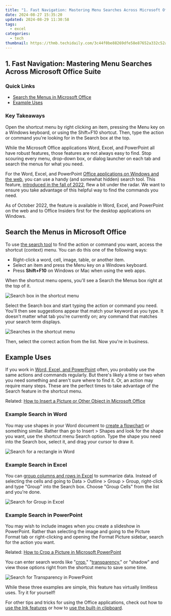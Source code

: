 ```yaml
---
title: "1. Fast Navigation: Mastering Menu Searches Across Microsoft Office Suite"
date: 2024-08-27 15:35:20
updated: 2024-08-29 11:30:58
tags:
  - excel
categories:
  - tech
thumbnail: https://thmb.techidaily.com/3c44f0be88269dfe58e87652a332c52a578262780df7f0b33d89646c55a92321.jpg
---
```


## 1. Fast Navigation: Mastering Menu Searches Across Microsoft Office Suite

### Quick Links

* [Search the Menus in Microsoft Office](https://youtube-docs.techidaily.com/024-approved-how-to-create-a-youtube-channel-trailer-to-increase-revenue/)
* [Example Uses](https://extra-support.techidaily.com/secrets-to-preventing-photo-app-problems-in-windows-11-for-2024/)

### Key Takeaways

 Open the shortcut menu by right clicking an item, pressing the Menu key on a Windows keyboard, or using the Shift+F10 shortcut. Then, type the action or command you're looking for in the Search box at the top.

 While the Microsoft Office applications Word, Excel, and PowerPoint all have robust features, those features are not always easy to find. Stop scouring every menu, drop-down box, or dialog launcher on each tab and search the menus for what you need.

 For the Word, Excel, and PowerPoint [Office applications on Windows and the web](https://location-social.techidaily.com/in-2024-does-find-my-friends-work-on-vivo-s17e-drfone-by-drfone-virtual-android/), you can use a handy (and somewhat hidden) search tool. This feature, [introduced in the fall of 2022](https://insider.office.com/en-us/blog/quickly-find-the-command-you-need), flew a bit under the radar. We want to ensure you take advantage of this helpful way to find the commands you need.

 As of October 2022, the feature is available in Word, Excel, and PowerPoint on the web and to Office Insiders first for the desktop applications on Windows.

##  Search the Menus in Microsoft Office

 To use [the search tool](https://phone-solutions.techidaily.com/how-to-downgrade-iphone-11-pro-without-losing-any-data-drfone-by-drfone-ios-system-repair-ios-system-repair/) to find the action or command you want, access the shortcut (context) menu. You can do this one of the following ways:

* Right-click a word, cell, image, table, or another item.
* Select an item and press the Menu key on a Windows keyboard.
* Press **Shift+F10** on Windows or Mac when using the web apps.

 When the shortcut menu opens, you'll see a Search the Menus box right at the top of it.

![Search box in the shortcut menu](https://static1.howtogeekimages.com/wordpress/wp-content/uploads/2022/10/SearchShortcutMenu-MSOfficeSearchMenus.png) 

 Select the Search box and start typing the action or command you need. You'll then see suggestions appear that match your keyword as you type. It doesn't matter what tab you're currently on; any command that matches your search term displays.

![Searches in the shortcut menu](https://static1.howtogeekimages.com/wordpress/wp-content/uploads/2022/10/SearchedShortcutMenus-MSOfficeSearchMenus-1.png) 

 Then, select the correct action from the list. Now you're in business.

##  Example Uses

 If you work in [Word, Excel, and PowerPoint](https://fox-boxes.techidaily.com/simplified-steps-for-photo-motion-blur-in-photoshop/) often, you probably use the same actions and commands regularly. But there's likely a time or two when you need something and aren't sure where to find it. Or, an action may require many steps. These are the perfect times to take advantage of the Search feature in the shortcut menu.

Related: [How to Insert a Picture or Other Object in Microsoft Office](https://fox-boxes.techidaily.com/simplified-steps-for-photo-motion-blur-in-photoshop/) 

###  Example Search in Word

 You may use shapes in your Word document to [create a flowchart](https://facebook-video-share.techidaily.com/new-in-2024-amplify-your-storytelling-seamlessly-insert-music-into-youtube-videos/) or something similar. Rather than go to Insert > Shapes and look for the shape you want, use the shortcut menu Search option. Type the shape you need into the Search box, select it, and drag your cursor to draw it.

![Search for a rectangle in Word](https://static1.howtogeekimages.com/wordpress/wp-content/uploads/2022/10/WordSearchRectangle2-MSOfficeSearchMenus.png) 

###  Example Search in Excel

 You can [group columns and rows in Excel](https://youtube-docs.techidaily.com/024-approved-jumpstart-your-youtube-venture-top-equipment-choices/) to summarize data. Instead of selecting the cells and going to Data > Outline > Group > Group, right-click and type "Group" into the Search box. Choose "Group Cells" from the list and you're done.

![Search for Group in Excel](https://static1.howtogeekimages.com/wordpress/wp-content/uploads/2022/10/ExcelSearchGroup-MSOfficeSearchMenus-1.png) 

###  Example Search in PowerPoint

 You may wish to include images when you create a slideshow in PowerPoint. Rather than selecting the image and going to the Picture Format tab or right-clicking and opening the Format Picture sidebar, search for the action you want.

Related: [How to Crop a Picture in Microsoft PowerPoint](https://youtube-video-recordings.techidaily.com/updated-dissecting-ajey-nagars-2023-youtube-economic-landscape/) 

 You can enter search words like "[crop](https://youtube-video-recordings.techidaily.com/updated-dissecting-ajey-nagars-2023-youtube-economic-landscape/)," "[transparency](https://fox-helps.techidaily.com/updated-top-10-iphone-virtual-reality-games-to-beat-your-high-scores-for-2024/)," or "shadow" and view those options right from the shortcut menu to save some time.

![Search for Transparency in PowerPoint](https://static1.howtogeekimages.com/wordpress/wp-content/uploads/2022/10/PowerPointSearchTransparency-MSOfficeSearchMenus-1.png) 

 While these three examples are simple, this feature has virtually limitless uses. Try it for yourself!

 For other tips and tricks for using the Office applications, check out how to [use the Ink features](https://fox-boxes.techidaily.com/in-2024-quick-tutorial-for-top-memes-kinemaster/) or how to [use the built-in clipboard](https://change-location.techidaily.com/in-2024-3-ways-for-android-pokemon-go-spoofing-on-vivo-y27-4g-drfone-by-drfone-virtual-android/).

<ins class="adsbygoogle"
     style="display:block"
     data-ad-format="autorelaxed"
     data-ad-client="ca-pub-7571918770474297"
     data-ad-slot="1223367746"></ins>



<ins class="adsbygoogle"
     style="display:block"
     data-ad-client="ca-pub-7571918770474297"
     data-ad-slot="8358498916"
     data-ad-format="auto"
     data-full-width-responsive="true"></ins>
